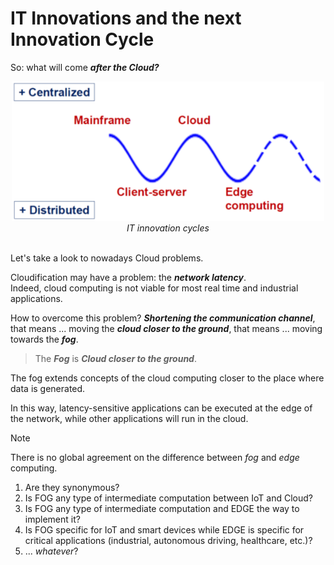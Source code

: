 <!-- TODO: Add here the section about microservices -->

# IT Innovations and the next Innovation Cycle

So: what will come ***after the Cloud?*** 


<div align="center">
    <img src="../assets/images/innovation-cycles.png" width="500"/>
</div>
<div align="center">
    <figcaption>
        <em>IT innovation cycles</em>
        <br>
        <br>
    </figcaption>
</div>


Let's take a look to nowadays Cloud problems.

Cloudification may have a problem: the ***network latency***.  
Indeed, cloud computing is not viable for most real time and industrial applications.

How to overcome this problem? ***Shortening the communication channel***, that means ... moving the ***cloud closer to the ground***, that means ... moving towards the ***fog***.

> The ***Fog*** is ***Cloud closer to the ground***.

The fog extends concepts of the cloud computing closer to the place where data is generated. 

In this way, latency-sensitive applications can be executed at the edge of the network, while other applications will run in the cloud.

> [!NOTE]
>
> There is no global agreement on the difference between *fog* and *edge* computing.
> 1) Are they synonymous?
> 2) Is FOG any type of intermediate computation between IoT and Cloud?
> 3) Is FOG any type of intermediate computation and EDGE the way to implement it?
> 4) Is FOG specific for IoT and smart devices while EDGE is specific for critical applications (industrial, autonomous driving, healthcare, etc.)?
> 5) ... *whatever*?
